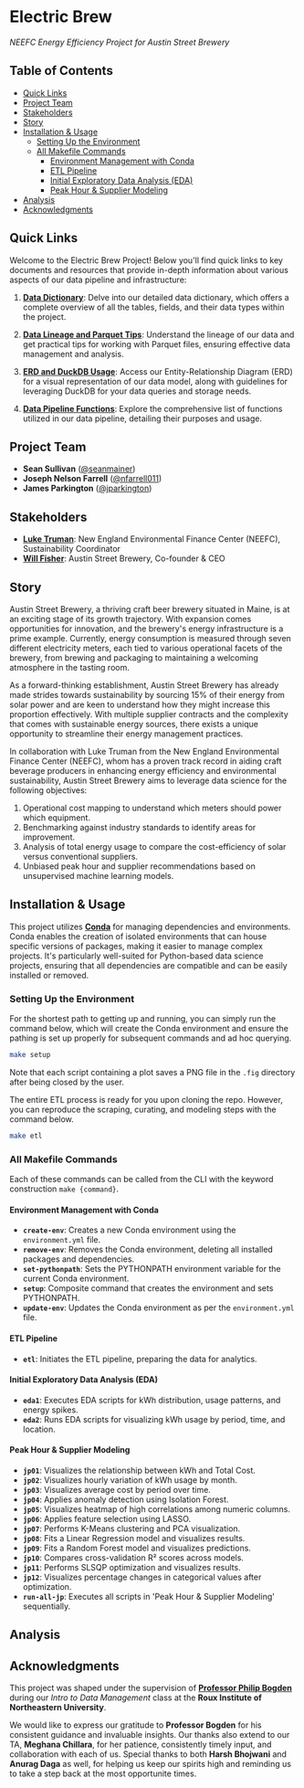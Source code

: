 <!-- omit in toc -->
# Electric Brew
*NEEFC Energy Efficiency Project for Austin Street Brewery*

<!-- omit in toc -->
## Table of Contents
- [Quick Links](#quick-links)
- [Project Team](#project-team)
- [Stakeholders](#stakeholders)
- [Story](#story)
- [Installation \& Usage](#installation--usage)
  - [Setting Up the Environment](#setting-up-the-environment)
  - [All Makefile Commands](#all-makefile-commands)
    - [Environment Management with Conda](#environment-management-with-conda)
    - [ETL Pipeline](#etl-pipeline)
    - [Initial Exploratory Data Analysis (EDA)](#initial-exploratory-data-analysis-eda)
    - [Peak Hour \& Supplier Modeling](#peak-hour--supplier-modeling)
- [Analysis](#analysis)
- [Acknowledgments](#acknowledgments)

## Quick Links

Welcome to the Electric Brew Project! Below you'll find quick links to key documents and resources that provide in-depth information about various aspects of our data pipeline and infrastructure:

1. **[Data Dictionary](/docs/data_dictionary.md)**: Delve into our detailed data dictionary, which offers a complete overview of all the tables, fields, and their data types within the project.

2. **[Data Lineage and Parquet Tips](/data/README.md)**: Understand the lineage of our data and get practical tips for working with Parquet files, ensuring effective data management and analysis.

3. **[ERD and DuckDB Usage](/data/sql/README.md)**: Access our Entity-Relationship Diagram (ERD) for a visual representation of our data model, along with guidelines for leveraging DuckDB for your data queries and storage needs.

4. **[Data Pipeline Functions](/src/README.md)**: Explore the comprehensive list of functions utilized in our data pipeline, detailing their purposes and usage.
  

## Project Team
- **Sean Sullivan** ([@seanmainer](https://github.com/seanmainer))
- **Joseph Nelson Farrell** ([@nfarrell011](https://github.com/nfarrell011))
- **James Parkington** ([@jparkington](https://github.com/jparkington))


## Stakeholders
- [**Luke Truman**](https://neefc.org/our-team/): New England Environmental Finance Center (NEEFC), Sustainability Coordinator
- [**Will Fisher**](https://www.austinstreetbrewery.com/about): Austin Street Brewery, Co-founder & CEO


## Story
Austin Street Brewery, a thriving craft beer brewery situated in Maine, is at an exciting stage of its growth trajectory. With expansion comes opportunities for innovation, and the brewery's energy infrastructure is a prime example. Currently, energy consumption is measured through seven different electricity meters, each tied to various operational facets of the brewery, from brewing and packaging to maintaining a welcoming atmosphere in the tasting room.

As a forward-thinking establishment, Austin Street Brewery has already made strides towards sustainability by sourcing 15% of their energy from solar power and are keen to understand how they might increase this proportion effectively. With multiple supplier contracts and the complexity that comes with sustainable energy sources, there exists a unique opportunity to streamline their energy management practices.

In collaboration with Luke Truman from the New England Environmental Finance Center (NEEFC), whom has a proven track record in aiding craft beverage producers in enhancing energy efficiency and environmental sustainability, Austin Street Brewery aims to leverage data science for the following objectives:

1. Operational cost mapping to understand which meters should power which equipment.
2. Benchmarking against industry standards to identify areas for improvement.
3. Analysis of total energy usage to compare the cost-efficiency of solar versus conventional suppliers.
4. Unbiased peak hour and supplier recommendations based on unsupervised machine learning models.


## Installation & Usage

This project utilizes [**Conda**](https://docs.conda.io/en/latest/) for managing dependencies and environments. Conda enables the creation of isolated environments that can house specific versions of packages, making it easier to manage complex projects. It's particularly well-suited for Python-based data science projects, ensuring that all dependencies are compatible and can be easily installed or removed.

### Setting Up the Environment

For the shortest path to getting up and running, you can simply run the command below, which will create the Conda environment and ensure the pathing is set up properly for subsequent commands and ad hoc querying.

```bash
make setup
```  

Note that each script containing a plot saves a PNG file in the `.fig` directory after being closed by the user.

The entire ETL process is ready for you upon cloning the repo. However, you can reproduce the scraping, curating, and modeling steps with the command below.

```bash
make etl
```

### All Makefile Commands

Each of these commands can be called from the CLI with the keyword construction `make {command}`.

#### Environment Management with Conda

- **`create-env`**: Creates a new Conda environment using the `environment.yml` file.
- **`remove-env`**: Removes the Conda environment, deleting all installed packages and dependencies.
- **`set-pythonpath`**: Sets the PYTHONPATH environment variable for the current Conda environment.
- **`setup`**: Composite command that creates the environment and sets PYTHONPATH.
- **`update-env`**: Updates the Conda environment as per the `environment.yml` file.

#### ETL Pipeline

- **`etl`**: Initiates the ETL pipeline, preparing the data for analytics.

#### Initial Exploratory Data Analysis (EDA)

- **`eda1`**: Executes EDA scripts for kWh distribution, usage patterns, and energy spikes.
- **`eda2`**: Runs EDA scripts for visualizing kWh usage by period, time, and location.

#### Peak Hour & Supplier Modeling

- **`jp01`**: Visualizes the relationship between kWh and Total Cost.
- **`jp02`**: Visualizes hourly variation of kWh usage by month.
- **`jp03`**: Visualizes average cost by period over time.
- **`jp04`**: Applies anomaly detection using Isolation Forest.
- **`jp05`**: Visualizes heatmap of high correlations among numeric columns.
- **`jp06`**: Applies feature selection using LASSO.
- **`jp07`**: Performs K-Means clustering and PCA visualization.
- **`jp08`**: Fits a Linear Regression model and visualizes results.
- **`jp09`**: Fits a Random Forest model and visualizes predictions.
- **`jp10`**: Compares cross-validation R² scores across models.
- **`jp11`**: Performs SLSQP optimization and visualizes results.
- **`jp12`**: Visualizes percentage changes in categorical values after optimization.
- **`run-all-jp`**: Executes all scripts in 'Peak Hour & Supplier Modeling' sequentially.


## Analysis

## Acknowledgments

This project was shaped under the supervision of [**Professor Philip Bogden**](https://www.khoury.northeastern.edu/people/philip-bogden/) during our *Intro to Data Management* class at the **Roux Institute of Northeastern University**. 

We would like to express our gratitude to **Professor Bogden** for his consistent guidance and invaluable insights. Our thanks also extend to our TA, **Meghana Chillara**, for her patience, consistently timely input, and collaboration with each of us. Special thanks to both **Harsh Bhojwani** and **Anurag Daga** as well, for helping us keep our spirits high and reminding us to take a step back at the most opportunite times.
